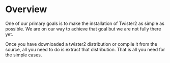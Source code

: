 # Overview

One of our primary goals is to make the installation of Twister2 as simple as possible. We are on our way to achieve that goal but we are not fully there yet.

Once you have downloaded a twister2 distribution or compile it from the source, all you need to do is extract that distribution. That is all you need for the simple cases.

